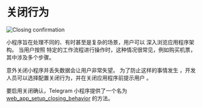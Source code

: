 # 关闭行为

![Closing confirmation](/functionality/closing-confirmation.png)

小程序旨在处理不同的、有时甚至是复杂的场景，用户可以
深入浏览应用程序架构。  当用户按照
特定的工作流程进行操作时，这种情况很常见，例如购买机票，其中涉及多个步骤。

意外关闭小程序并丢失数据会让用户非常失望。  为了防止这样的事情发生
，开发人员可以选择配置关闭行为，并在关闭应用程序前提示用户
。

要启用关闭确认，Telegram 小程序提供了一个名为 [web_app_setup_closing_behavior](methods.md#web-app-setup-closing-behavior) 的方法。

